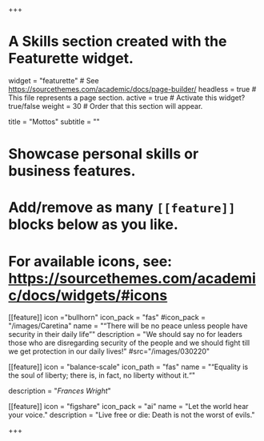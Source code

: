 +++
# A Skills section created with the Featurette widget.
widget = "featurette"  # See https://sourcethemes.com/academic/docs/page-builder/
headless = true  # This file represents a page section.
active = true  # Activate this widget? true/false
weight = 30  # Order that this section will appear.

title = "Mottos"
subtitle = ""

# Showcase personal skills or business features.

# Add/remove as many `[[feature]]` blocks below as you like.

# For available icons, see: https://sourcethemes.com/academic/docs/widgets/#icons

[[feature]]
  icon ="bullhorn"
  icon_pack = "fas"
  #icon_pack = "/images/Caretina"
  name = "“There will be no peace unless people have security in their daily life”"
  description = "We should say no for leaders those who are disregarding security of the people and we should fight till we get protection in our daily lives!"
 #src="/images/030220"
 
 
[[feature]]
  icon = "balance-scale"
  icon_path = "fas"
  name = "“Equality is the soul of liberty; there is, in fact, no liberty without it.“"  

  description = "*Frances Wright*"  
  
[[feature]]
  icon = "figshare" 
  icon_pack = "ai"
  name = "Let the world hear your voice."
  description = "Live free or die: Death is not the worst of evils."

+++
